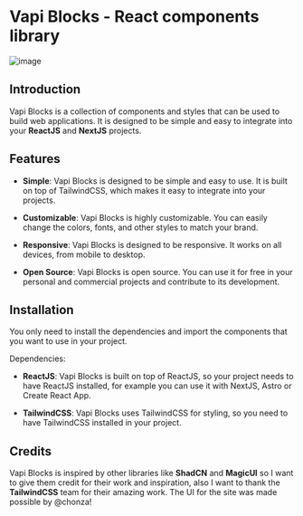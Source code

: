 # Vapi Blocks - React components library

![image](https://github.com/cameronking4/VapiBlocks/assets/35708477/fa06bd54-c3c5-4e3e-bec4-8cd7b2d25354)


## Introduction

Vapi Blocks is a collection of components and styles that can be used to build web applications. It is designed to be simple and easy to integrate into your **ReactJS** and **NextJS** projects.

## Features

- **Simple**: Vapi Blocks is designed to be simple and easy to use. It is built on top of TailwindCSS, which makes it easy to integrate into your projects.

- **Customizable**: Vapi Blocks is highly customizable. You can easily change the colors, fonts, and other styles to match your brand.

- **Responsive**: Vapi Blocks is designed to be responsive. It works on all devices, from mobile to desktop.

- **Open Source**: Vapi Blocks is open source. You can use it for free in your personal and commercial projects and contribute to its development.

## Installation

You only need to install the dependencies and import the components that you want to use in your project.

Dependencies:

- **ReactJS**: Vapi Blocks is built on top of ReactJS, so your project needs to have ReactJS installed, for example you can use it with NextJS, Astro or Create React App.

- **TailwindCSS**: Vapi Blocks uses TailwindCSS for styling, so you need to have TailwindCSS installed in your project.

## Credits

Vapi Blocks is inspired by other libraries like **ShadCN** and **MagicUI** so I want to give them credit for their work and inspiration, also I want to thank the **TailwindCSS** team for their amazing work. The UI for the site was made possible by @chonza!
